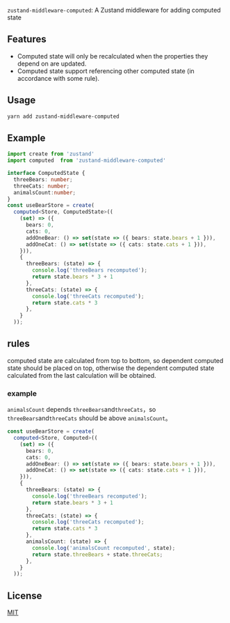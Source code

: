 `zustand-middleware-computed`: A Zustand middleware for adding computed state

## Features 

-   Computed state will only be recalculated when the properties they depend on are updated.
-   Computed state support referencing other computed state (in accordance with some rule).

## Usage 

```bash
yarn add zustand-middleware-computed
```

## Example

```typescript
import create from 'zustand'
import computed  from 'zustand-middleware-computed'

interface ComputedState {
  threeBears: number;
  threeCats: number;
  animalsCount:number;
}
const useBearStore = create(
  computed<Store, ComputedState>((
    (set) => ({
      bears: 0,
      cats: 0,
      addOneBear: () => set(state => ({ bears: state.bears + 1 })),
      addOneCat: () => set(state => ({ cats: state.cats + 1 })),
    })),
    {
      threeBears: (state) => {
        console.log('threeBears recomputed');
        return state.bears * 3 + 1
      },
      threeCats: (state) => {
        console.log('threeCats recomputed');
        return state.cats * 3
      },
    }
  ));
```



## rules

computed state are calculated from top to bottom, so dependent computed state should be placed on top, otherwise the dependent computed state calculated from the last calculation will be obtained.

### example

`animalsCount` depends `threeBears`and`threeCats`，so `threeBears`and`threeCats` should  be above `animalsCount`。

```typescript
const useBearStore = create(
  computed<Store, Computed>((
    (set) => ({
      bears: 0,
      cats: 0,
      addOneBear: () => set(state => ({ bears: state.bears + 1 })),
      addOneCat: () => set(state => ({ cats: state.cats + 1 })),
    })),
    {
      threeBears: (state) => {
        console.log('threeBears recomputed');
        return state.bears * 3 + 1
      },
      threeCats: (state) => {
        console.log('threeCats recomputed');
        return state.cats * 3
      },
      animalsCount: (state) => {
        console.log('animalsCount recomputed', state);
        return state.threeBears + state.threeCats;
      },
    }
  ));

```

## License 

[MIT](./LICENSE)

